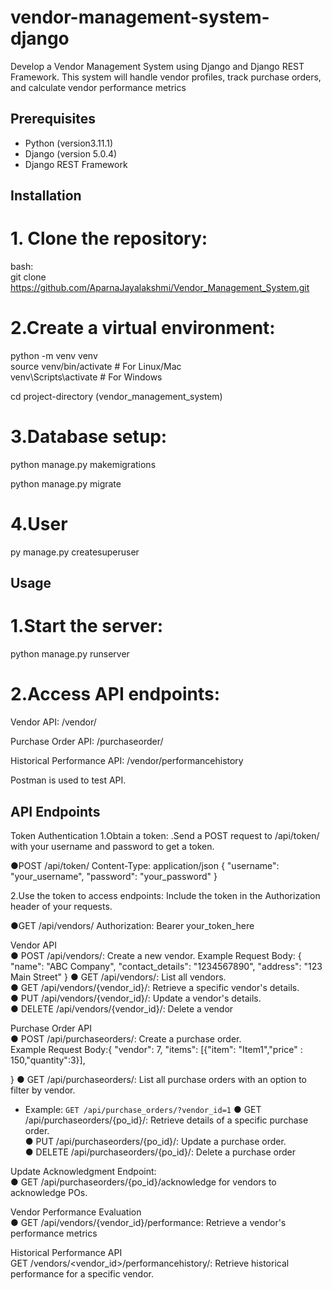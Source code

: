 # vendor-management-system-django

Develop a Vendor Management System using Django and Django REST Framework. This
system will handle vendor profiles, track purchase orders, and calculate vendor performance
metrics

## Prerequisites

- Python (version3.11.1)
- Django (version 5.0.4)
- Django REST Framework

## Installation

# 1. Clone the repository:
   bash:  
   git clone https://github.com/AparnaJayalakshmi/Vendor_Management_System.git  

# 2.Create a virtual environment:
python -m venv venv  
source venv/bin/activate  # For Linux/Mac  
venv\Scripts\activate     # For Windows

cd project-directory (vendor_management_system)

# 3.Database setup:

python manage.py makemigrations  

python manage.py migrate  

# 4.User

py manage.py createsuperuser

## Usage
# 1.Start the server:
python manage.py runserver  

# 2.Access API endpoints:

Vendor API: /vendor/

Purchase Order API: /purchaseorder/  

Historical Performance API: /vendor/performancehistory

Postman is used to test API.

## API Endpoints

Token Authentication
1.Obtain a token:
  .Send a POST request to /api/token/ with your username and password to get a token.
  
●POST /api/token/
Content-Type: application/json
{
    "username": "your_username",
    "password": "your_password"
}

2.Use the token to access endpoints:
  Include the token in the Authorization header of your requests.

●GET /api/vendors/
Authorization: Bearer your_token_here

Vendor API  
● POST /api/vendors/: Create a new vendor. 
 Example Request Body: {
    "name": "ABC Company",
    "contact_details": "1234567890",
    "address": "123 Main Street"
}
● GET /api/vendors/: List all vendors.  
● GET /api/vendors/{vendor_id}/: Retrieve a specific vendor's details.  
● PUT /api/vendors/{vendor_id}/: Update a vendor's details.  
● DELETE /api/vendors/{vendor_id}/: Delete a vendor 

Purchase Order API  
● POST /api/purchaseorders/: Create a purchase order.  
 Example Request Body:{
    "vendor": 7,
    "items": [{"item": "Item1","price" : 150,"quantity":3}],
   
}
● GET /api/purchaseorders/: List all purchase orders with an option to filter by vendor.
 - Example: `GET /api/purchase_orders/?vendor_id=1`
● GET /api/purchaseorders/{po_id}/: Retrieve details of a specific purchase order.  
● PUT /api/purchaseorders/{po_id}/: Update a purchase order.  
● DELETE /api/purchaseorders/{po_id}/: Delete a purchase order

Update Acknowledgment Endpoint:  
● GET /api/purchaseorders/{po_id}/acknowledge for vendors to acknowledge POs.

Vendor Performance Evaluation  
● GET /api/vendors/{vendor_id}/performance: Retrieve a vendor's performance metrics  

Historical Performance API  
GET /vendors/<vendor_id>/performancehistory/: Retrieve historical performance for a specific vendor.  
